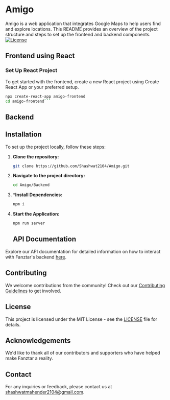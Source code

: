 # Amigo

Amigo is a web application that integrates Google Maps to help users find and explore locations. This README provides an overview of the project structure and steps to set up the frontend and backend components.
[![License](https://img.shields.io/badge/License-MIT-blue.svg)](https://opensource.org/licenses/MIT)

## Frontend using React

### Set Up React Project

To get started with the frontend, create a new React project using Create React App or your preferred setup.

```bash
npx create-react-app amigo-frontend
cd amigo-frontend```

```
## Backend 
## Installation

To set up the project locally, follow these steps:

1. **Clone the repository:**

   ```bash
   git clone https://github.com/Shashwat2104/Amigo.git
2. **Navigate to the project directory:**
   ```bash
   cd Amigo/Backend
3. ***Install Dependencies:**
   ```bash
   npm i
4. **Start the Application:**
   ```bash
   npm run server 
   ```
   ## API Documentation

Explore our API documentation for detailed information on how to interact with Fanztar's backend [here](#api-documentation).

## Contributing

We welcome contributions from the community! Check out our [Contributing Guidelines](CONTRIBUTING.md) to get involved.

## License

This project is licensed under the MIT License - see the [LICENSE](LICENSE) file for details.

## Acknowledgements

We'd like to thank all of our contributors and supporters who have helped make Fanztar a reality.

## Contact

For any inquiries or feedback, please contact us at [shashwatmahender2104@gmail.com](mailto:your@email.com).   
